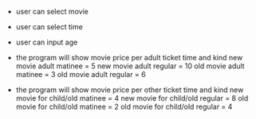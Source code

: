 * user can select movie
* user can select time
* user can input age

* the program will show movie price per adult ticket time and kind
new movie adult matinee = 5
new movie adult regular = 10
old movie adult matinee = 3
old movie adult regular = 6

* the program will show movie price per other ticket time and kind
new movie for child/old matinee = 4
new movie for child/old regular = 8
old movie for child/old matinee = 2
old movie for child/old regular = 4
